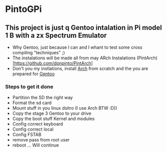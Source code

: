 # PintoGPi
## This project is just q Gentoo intalation in Pi model 1 B with a zx Spectrum Emulator
- Why Gentoo, just because I can and I whant to test some cross compiling "techniques" ;)
- The instalations will be made all from  may ARch Instalations (PintArch)[https://github.com/dpnpinto/PintArch]
- Don't you my instlations, install [Arch](https://archlinux.org) from scratch and the you are prepared for [Gentoo](https://www.gentoo.org)

### Steps to get it done

- Partition the SD the right way
- Format the sd card
- Mount stuff in you linux dsitro (I use Arch BTW :D))
- Copy the stage 3 Gentoo to your drive
- Copy the boot stuff Kernel and modules
- Config correct keyboard
- Config correct local
- Config FSTAB
- remove pass from root user
- reboot
... Will continue
  
